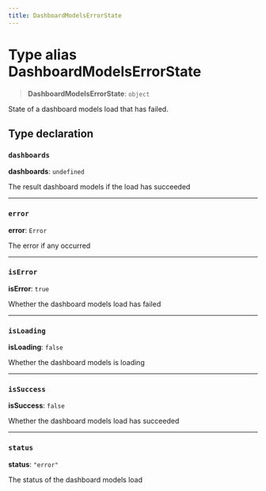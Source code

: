 ```yaml
---
title: DashboardModelsErrorState
---
```


# Type alias DashboardModelsErrorState

> **DashboardModelsErrorState**: `object`

State of a dashboard models load that has failed.

## Type declaration

### `dashboards`

**dashboards**: `undefined`

The result dashboard models if the load has succeeded

***

### `error`

**error**: `Error`

The error if any occurred

***

### `isError`

**isError**: `true`

Whether the dashboard models load has failed

***

### `isLoading`

**isLoading**: `false`

Whether the dashboard models is loading

***

### `isSuccess`

**isSuccess**: `false`

Whether the dashboard models load has succeeded

***

### `status`

**status**: `"error"`

The status of the dashboard models load
